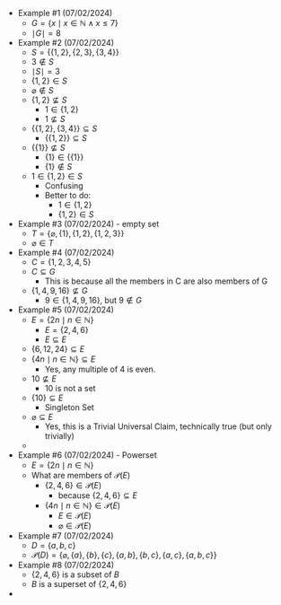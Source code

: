 - Example #1 (07/02/2024)
	- $G = \{x \mid x \in \mathbb{N} \land x \leq 7\}$
	- $\mid G \mid = 8$
- Example #2 (07/02/2024)
	- $S = \{\{1,2\},\{2,3\},\{3,4\}\}$
	- $3 \notin S$
	- $\mid S \mid = 3$
	- $\{1,2\} \in S$
	- $\varnothing \notin S$
	- $\{1,2\} \nsubseteq S$
		- $1 \in \{1,2\}$
		- $1 \nsubseteq S$
	- $\{\{1,2\},\{3,4\}\} \subseteq S$
		- $\{\{1,2\}\} \subseteq S$
	- $\{\{1\}\} \nsubseteq S$
		- $\{1\} \in \{\{1\}\}$
		- $\{1\} \notin S$
	- $1 \in \{1,2\} \in S$
		- Confusing
		- Better to do:
			- $1 \in \{1,2\}$
			- $\{1,2\} \in S$
- Example #3 (07/02/2024) - empty set
	- $T = \{\varnothing, \{1\}, \{1,2\}, \{1,2,3\}\}$
	- $\varnothing \in T$
- Example #4 (07/02/2024)
	- $C = \{1,2,3,4,5\}$
	- $C \subseteq G$
		- This is because all the members in C are also members of G
	- $\{1,4,9,16\} \nsubseteq G$
		- $9 \in \{1,4,9,16\}$, but $9 \notin G$
- Example #5 (07/02/2024)
	- $E = \{2n \mid n \in \mathbb{N}\}$
		- $E = \{2,4,6\}$
		- $E \subseteq E$
	- $\{6,12,24\} \subseteq E$
	- $\{4n \mid n \in \mathbb{N}\} \subseteq E$
		- Yes, any multiple of 4 is even.
	- $10 \nsubseteq E$
		- 10 is not a set
	- $\{10\} \subseteq E$
		- Singleton Set
	- $\varnothing \subseteq E$
		- Yes, this is a Trivial Universal Claim, technically true (but only trivially)
	- 
- Example #6 (07/02/2024) - Powerset
	- $E = \{2n \mid n \in \mathbb{N}\}$
	- What are members of $\mathcal{P} (E)$
		- $\{2,4,6\} \in \mathcal{P} (E)$
			- because $\{2,4,6\} \subseteq E$
		- $\{4n \mid n \in \mathbb{N}\} \in \mathcal{P} (E)$
			- $E \in \mathcal{P} (E)$
			- $\varnothing \in \mathcal{P} (E)$
- Example #7 (07/02/2024)
	- $D = \{a,b,c\}$
	- $\mathcal{P} (D) = \{\varnothing, \{a\}, \{b\}, \{c\}, \{a,b\}, \{b,c\}, \{a,c\}, \{a,b,c\}\}$
- Example #8 (07/02/2024)
	- $\{2,4,6\}$ is a subset of $B$
	- $B$ is a superset of $\{2,4,6\}$
- 